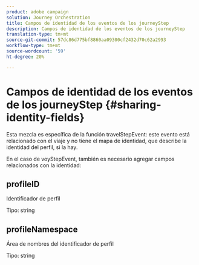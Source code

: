 ```yaml
---
product: adobe campaign
solution: Journey Orchestration
title: Campos de identidad de los eventos de los journeyStep
description: Campos de identidad de los eventos de los journeyStep
translation-type: tm+mt
source-git-commit: 57dc86d775bf8860aa09300cf2432d70c62a2993
workflow-type: tm+mt
source-wordcount: '59'
ht-degree: 20%

---
```



# Campos de identidad de los eventos de los journeyStep {#sharing-identity-fields}

Esta mezcla es específica de la función travelStepEvent: este evento está relacionado con el viaje y no tiene el mapa de identidad, que describe la identidad del perfil, si la hay.

En el caso de voyStepEvent, también es necesario agregar campos relacionados con la identidad:

## profileID

Identificador de perfil

Tipo: string

## profileNamespace

Área de nombres del identificador de perfil

Tipo: string